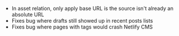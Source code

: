 ---
---

- In asset relation, only apply base URL is the source isn't already an absolute URL
- Fixes bug where drafts still showed up in recent posts lists
- Fixes bug where pages with tags would crash Netlify CMS